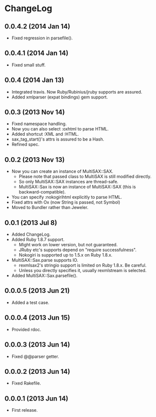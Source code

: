 # ChangeLog

## 0.0.4.2 (2014 Jan 14)
- Fixed regression in parsefile().

## 0.0.4.1 (2014 Jan 14)
- Fixed small stuff.

## 0.0.4 (2014 Jan 13)
- Integrated travis. Now Ruby/Rubinius/jruby supports are assured.
- Added xmlparser (expat bindings) gem support.

## 0.0.3 (2013 Nov 14)
- Fixed namespace handling.
- Now you can also select :oxhtml to parse HTML.
- Added shortcut :XML and :HTML.
- sax_tag_start()'s attrs is assured to be a Hash.
- Refined spec.

## 0.0.2 (2013 Nov 13)
- Now you can create an instance of MultiSAX::SAX.
  - Please note that passed class to MultiSAX is still modified directly.
  - So only MultiSAX::SAX instances are thread-safe.
  - MultiSAX::Sax is now an instance of MultiSAX::SAX (this is backward-compatible).
- You can specify :nokogirihtml explicitly to parse HTML.
- Fixed attrs with Ox (now String is passed, not Symbol)
- Moved to Bundler rather than Jeweler.

## 0.0.1 (2013 Jul 8)
- Added ChangeLog.
- Added Ruby 1.8.7 support.
  - Might work on lower version, but not guaranteed.
  - JRuby etc's supports depend on "require successfulness".
  - Nokogiri is supported up to 1.5.x on Ruby 1.8.x.
- MultiSAX::Sax.parse supports IO.
  - rexmlsax2's stringio support is limited on Ruby 1.8.x. Be careful.
  - Unless you directly specifies it, usually rexmlstream is selected.
- Added MultiSAX::Sax.parsefile().

## 0.0.0.5 (2013 Jun 21)
- Added a test case.

## 0.0.0.4 (2013 Jun 15)
- Provided rdoc.

## 0.0.0.3 (2013 Jun 14)
- Fixed @@parser getter.

## 0.0.0.2 (2013 Jun 14)
- Fixed Rakefile.

## 0.0.0.1 (2013 Jun 14)
- First release.

